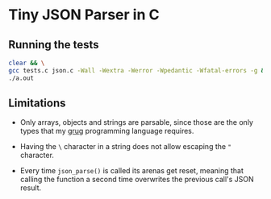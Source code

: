 # Tiny JSON Parser in C

## Running the tests

```bash
clear && \
gcc tests.c json.c -Wall -Wextra -Werror -Wpedantic -Wfatal-errors -g && \
./a.out
```

## Limitations

* Only arrays, objects and strings are parsable, since those are the only types that my [grug](https://mynameistrez.github.io/2024/02/29/creating-the-perfect-modding-language.html) programming language requires.

* Having the `\` character in a string does not allow escaping the `"` character.

* Every time `json_parse()` is called its arenas get reset, meaning that calling the function a second time overwrites the previous call's JSON result.

